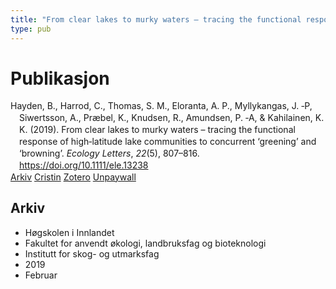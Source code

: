 ```yaml
---
title: "From clear lakes to murky waters – tracing the functional response of high‐latitude lake communities to concurrent ‘greening’ and ‘browning’"
type: pub
---
```

<h1>Publikasjon</h1>
<article id="csl-bib-container-W5KSBNXQ" class="csl-bib-container">
  <div class="csl-bib-body" style="line-height: 1.35; padding-left: 1em; text-indent:-1em;">
  <div class="csl-entry">Hayden, B., Harrod, C., Thomas, S. M., Eloranta, A. P., Myllykangas, J. &#x2010;P, Siwertsson, A., Pr&#xE6;bel, K., Knudsen, R., Amundsen, P. &#x2010;A, &amp; Kahilainen, K. K. (2019). From clear lakes to murky waters &#x2013; tracing the functional response of high&#x2010;latitude lake communities to concurrent &#x2018;greening&#x2019; and &#x2018;browning&#x2019;. <i>Ecology Letters</i>, <i>22</i>(5), 807&#x2013;816. <a href="https://doi.org/10.1111/ele.13238">https://doi.org/10.1111/ele.13238</a></div>
</div>
  <div class="csl-bib-buttons">
    <a href="#taxonomy-article-W5KSBNXQ" class="csl-bib-button">Arkiv</a>
    <a href="https://app.cristin.no/results/show.jsf?id=1680302" alt="Cristin URL" class="csl-bib-button">Cristin</a>
    <a href="http://zotero.org/groups/5022929/items/W5KSBNXQ" alt="Zotero URL" class="csl-bib-button">Zotero</a>
    <a href="https://jyx.jyu.fi/bitstream/123456789/66477/1/hayden%20et%20al%20%20ecol%20lettaccepted.pdf" class="csl-bib-button">Unpaywall</a>
  </div>
  <div id="csl-bib-meta-container-W5KSBNXQ"></div>
</article>
<div id="csl-bib-meta-W5KSBNXQ" class="csl-bib-meta">
  <article id="taxonomy-article-W5KSBNXQ" class="taxonomy-article">
    <h1>Arkiv</h1>
    <ul>
      <li>Høgskolen i Innlandet</li>
      <li>Fakultet for anvendt økologi, landbruksfag og bioteknologi</li>
      <li>Institutt for skog- og utmarksfag</li>
      <li>2019</li>
      <li>Februar</li>
    </ul>
  </article>
</div>
